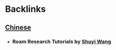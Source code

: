 
# Backlinks
## [Chinese](<Chinese.md>)
- ### Roam Research Tutorials by [Shuyi Wang](<Shuyi Wang.md>)

